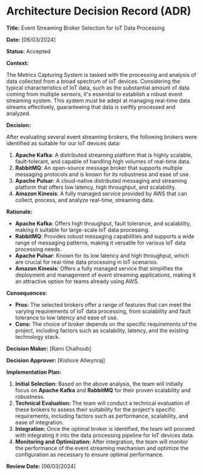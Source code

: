 # Architecture Decision Record (ADR)

**Title:** Event Streaming Broker Selection for IoT Data Processing

**Date:** [06/03/2024]

**Status:** Accepted

**Context:**

The Metrics Capturing System is tasked with the processing and analysis of data collected from a broad spectrum of IoT devices. Considering the typical characteristics of IoT data, such as the substantial amount of data coming from multiple sensors, it's essential to establish a robust event streaming system. This system must be adept at managing real-time data streams effectively, guaranteeing that data is swiftly processed and analyzed.

**Decision:**

After evaluating several event streaming brokers, the following brokers were identified as suitable for our IoT devices data:

1. **Apache Kafka**: A distributed streaming platform that is highly scalable, fault-tolerant, and capable of handling high volumes of real-time data.
2. **RabbitMQ**: An open-source message broker that supports multiple messaging protocols and is known for its robustness and ease of use.
3. **Apache Pulsar**: A cloud-native distributed messaging and streaming platform that offers low latency, high throughput, and scalability.
4. **Amazon Kinesis**: A fully managed service provided by AWS that can collect, process, and analyze real-time, streaming data.

**Rationale:**

- **Apache Kafka**: Offers high throughput, fault tolerance, and scalability, making it suitable for large-scale IoT data processing.
- **RabbitMQ**: Provides robust messaging capabilities and supports a wide range of messaging patterns, making it versatile for various IoT data processing needs.
- **Apache Pulsar**: Known for its low latency and high throughput, which are crucial for real-time data processing in IoT scenarios.
- **Amazon Kinesis**: Offers a fully managed service that simplifies the deployment and management of event streaming applications, making it an attractive option for teams already using AWS.

**Consequences:**

- **Pros:** The selected brokers offer a range of features that can meet the varying requirements of IoT data processing, from scalability and fault tolerance to low latency and ease of use.
- **Cons:** The choice of broker depends on the specific requirements of the project, including factors such as scalability, latency, and the existing technology stack.

**Decision Maker:** [Rami Chalhoub]

**Decision Approver:** [Kishore Allwynraj]

**Implementation Plan:**

1. **Initial Selection:** Based on the above analysis, the team will initially focus on **Apache Kafka** and **RabbitMQ** for their proven scalability and robustness.
2. **Technical Evaluation:** The team will conduct a technical evaluation of these brokers to assess their suitability for the project's specific requirements, including factors such as performance, scalability, and ease of integration.
3. **Integration:** Once the optimal broker is identified, the team will proceed with integrating it into the data processing pipeline for IoT devices data.
4. **Monitoring and Optimization:** After integration, the team will monitor the performance of the event streaming mechanism and optimize the configuration as necessary to ensure optimal performance.

**Review Date:** [06/03/2024]
